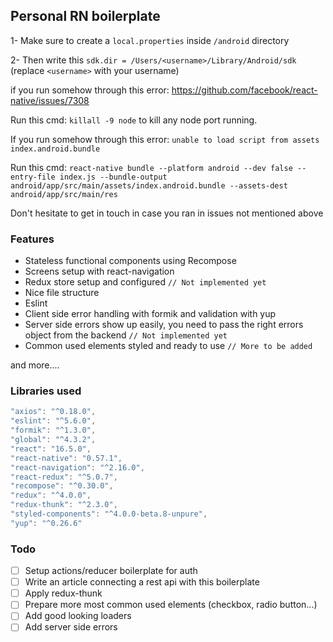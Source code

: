 ## Personal RN boilerplate

1- Make sure to create a `local.properties` inside `/android` directory

2- Then write this `sdk.dir = /Users/<username>/Library/Android/sdk` (replace `<username>` with your username)

if you run somehow through this error: https://github.com/facebook/react-native/issues/7308

Run this cmd: `killall -9 node` to kill any node port running.

If you run somehow through this error: `unable to load script from assets index.android.bundle`

Run this cmd: `react-native bundle --platform android --dev false --entry-file index.js --bundle-output android/app/src/main/assets/index.android.bundle --assets-dest android/app/src/main/res`

Don't hesitate to get in touch in case you ran in issues not mentioned above

### Features

- Stateless functional components using Recompose
- Screens setup with react-navigation
- Redux store setup and configured `// Not implemented yet`
- Nice file structure
- Eslint
- Client side error handling with formik and validation with yup
- Server side errors show up easily, you need to pass the right errors object from the backend `// Not implemented yet`
- Common used elements styled and ready to use `// More to be added`

and more....

### Libraries used

```js
"axios": "^0.18.0",
"eslint": "^5.6.0",
"formik": "^1.3.0",
"global": "^4.3.2",
"react": "16.5.0",
"react-native": "0.57.1",
"react-navigation": "^2.16.0",
"react-redux": "^5.0.7",
"recompose": "^0.30.0",
"redux": "^4.0.0",
"redux-thunk": "^2.3.0",
"styled-components": "^4.0.0-beta.8-unpure",
"yup": "^0.26.6"
```

### Todo

- [ ] Setup actions/reducer boilerplate for auth
- [ ] Write an article connecting a rest api with this boilerplate
- [ ] Apply redux-thunk
- [ ] Prepare more most common used elements (checkbox, radio button...)
- [ ] Add good looking loaders
- [ ] Add server side errors
